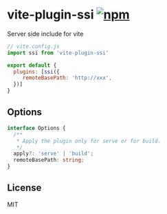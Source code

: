 # vite-plugin-ssi [![npm](https://img.shields.io/npm/v/vite-plugin-ssi)](https://npmjs.com/package/vite-plugin-ssi)

Server side include for vite

```js
// vite.config.js
import ssi from 'vite-plugin-ssi'

export default {
  plugins: [ssi({
     remoteBasePath: 'http://xxx',
  })]
}
```

## Options

```ts
interface Options {
  /**
   * Apply the plugin only for serve or for build.
   */
  apply?: 'serve' | 'build';
  remoteBasePath: string;
}
```

## License

MIT
